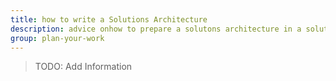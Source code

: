 ```yaml
---
title: how to write a Solutions Architecture 
description: advice onhow to prepare a solutons architecture in a solutions architecture document
group: plan-your-work
---
```


> TODO: Add Information